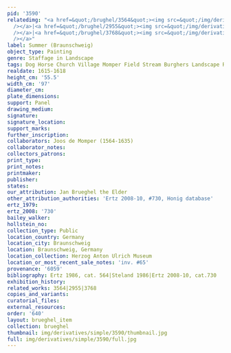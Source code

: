 ```yaml
---
pid: '3590'
relatedimg: "<a href=&quot;/brughel/3564&quot;><img src=&quot;/img/derivatives/simple/3564/thumbnail.jpg&quot;
  /></a>|<a href=&quot;/brughel/2955&quot;><img src=&quot;/img/derivatives/simple/2955/thumbnail.jpg&quot;
  /></a>|<a href=&quot;/brughel/3768&quot;><img src=&quot;/img/derivatives/simple/3768/thumbnail.jpg&quot;
  /></a>"
label: Summer (Braunschweig)
object_type: Painting
genre: Staffage in Landscape
tags: Dog Horse Church Village Momper Field Stream Burghers Landscape Road Wagon
realdate: 1615-1618
height_cm: '55.5'
width_cm: '97'
diameter_cm: 
plate_dimensions: 
support: Panel
drawing_medium: 
signature: 
signature_location: 
support_marks: 
further_inscription: 
collaborators: Joos de Momper (1564-1635)
collaborator_notes: 
collectors_patrons: 
print_type: 
print_notes: 
printmaker: 
publisher: 
states: 
our_attribution: Jan Brueghel the Elder
other_attribution_authorities: 'Ertz 2008-10, #730, Honig database'
ertz_1979: 
ertz_2008: '730'
bailey_walker: 
hollstein_no: 
collection_type: Public
location_country: Germany
location_city: Braunschweig
location: Braunschweig, Germany
location_collection: Herzog Anton Ulrich Museum
location_or_most_recent_sale_notes: 'inv. #65'
provenance: '6059'
bibliography: Ertz 1986, cat. 564|Steland 1986|Ertz 2008-10, cat.730
exhibition_history: 
related_works: 3564|2955|3768
copies_and_variants: 
curatorial_files: 
external_resources: 
order: '640'
layout: brueghel_item
collection: brueghel
thumbnail: img/derivatives/simple/3590/thumbnail.jpg
full: img/derivatives/simple/3590/full.jpg
---
```

